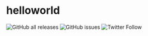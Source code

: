 # helloworld
![GitHub all releases](https://img.shields.io/github/downloads/chetansaini/helloworld/total?style=plastic)
![GitHub issues](https://img.shields.io/github/issues/chetansaini/helloworld?style=plastic)
![Twitter Follow](https://img.shields.io/twitter/follow/chetansaini_?style=social)
